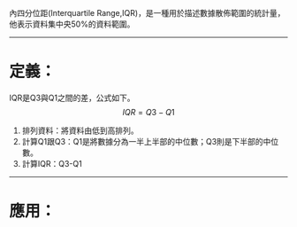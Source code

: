 內四分位距(Interquartile Range,IQR)，是一種用於描述數據散佈範圍的統計量，他表示資料集中央50%的資料範圍。
- - -
# 定義：
IQR是Q3與Q1之間的差，公式如下。
$$IQR=Q3-Q1$$
1. 排列資料：將資料由低到高排列。
2. 計算Q1跟Q3：Q1是將數據分為一半上半部的中位數；Q3則是下半部的中位數。
3. 計算IQR：Q3-Q1
- - -
# 應用：